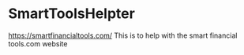 # SmartToolsHelpter
https://smartfinancialtools.com/
This is to help with the smart financial tools.com website

